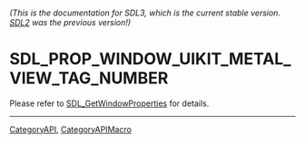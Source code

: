 ###### (This is the documentation for SDL3, which is the current stable version. [SDL2](https://wiki.libsdl.org/SDL2/) was the previous version!)
# SDL_PROP_WINDOW_UIKIT_METAL_VIEW_TAG_NUMBER

Please refer to [SDL_GetWindowProperties](SDL_GetWindowProperties) for details.

----
[CategoryAPI](CategoryAPI), [CategoryAPIMacro](CategoryAPIMacro)

